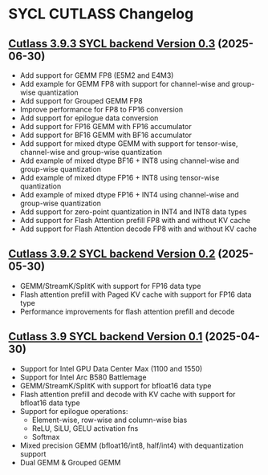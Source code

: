 # SYCL CUTLASS Changelog

## [Cutlass 3.9.3 SYCL backend Version 0.3](https://github.com/codeplay/cutlass-fork/releases/tag/v3.9.3-0.3) (2025-06-30)
- Add support for GEMM FP8 (E5M2 and E4M3)
- Add example for GEMM FP8 with support for channel-wise and group-wise quantization
- Add support for Grouped GEMM FP8
- Improve performance for FP8 to FP16 conversion
- Add support for epilogue data conversion
- Add support for FP16 GEMM with FP16 accumulator
- Add support for BF16 GEMM with BF16 accumulator
- Add support for mixed dtype GEMM with support for tensor-wise, channel-wise and group-wise quantization
- Add example of mixed dtype BF16 + INT8 using channel-wise and group-wise quantization
- Add example of mixed dtype FP16 + INT8 using tensor-wise quantization
- Add example of mixed dtype FP16 + INT4 using channel-wise and group-wise quantization
- Add support for zero-point quantization in INT4 and INT8 data types
- Add support for Flash Attention prefill FP8 with and without KV cache
- Add support for Flash Attention decode FP8 with and without KV cache

## [Cutlass 3.9.2 SYCL backend Version 0.2](https://github.com/codeplay/cutlass-fork/releases/tag/v3.9.2-0.2) (2025-05-30)
- GEMM/StreamK/SplitK with support for FP16 data type
- Flash attention prefill with Paged KV cache with support for FP16 data type
- Performance improvements for flash attention prefill and decode

## [Cutlass 3.9 SYCL backend Version 0.1](https://github.com/codeplay/cutlass-fork/releases/tag/v3.9-0.1) (2025-04-30)
- Support for Intel GPU Data Center Max (1100 and 1550) 
- Support for Intel Arc B580 Battlemage 
- GEMM/StreamK/SplitK with support for bfloat16 data type
- Flash attention prefill and decode with KV cache with support for bfloat16 data type
- Support for epilogue operations:
  - Element-wise, row-wise and column-wise bias
  - ReLU, SiLU, GELU activation fns
  - Softmax
- Mixed precision GEMM (bfloat16/int8, half/int4) with dequantization support
- Dual GEMM & Grouped GEMM

